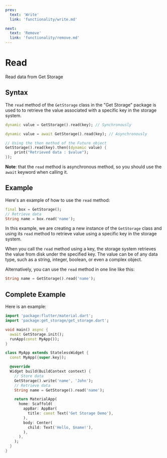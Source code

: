 ```yaml
---
prev:
  text: 'Write'
  link: 'functionality/write.md'

next:
  text: 'Remove'
  link: 'functionality/remove.md'
---
```


# Read

Read data from Get Storage

## Syntax

The `read` method of the `GetStorage` class in the "Get Storage" package is used to to retrieve the value associated with a specific key in the storage system.

```dart
dynamic value = GetStorage().read(key); // Synchronously
```

```dart
dynamic value = await GetStorage().read(key); // Asynchronously
```

```dart
// Using the then method of the Future object
GetStorage().read(key).then((dynamic value) {
    print("Retrieved data : $value");
});
```

**Note**: that the `read` method is asynchronous method, so you should use the `await` keyword when calling it.

## Example

Here's an example of how to use the `read` method:

```dart
final box = GetStorage();
// Retrieve data
String name = box.read('name');
```

In this example, we are creating a new instance of the `GetStorage` class and using its `read` method to retrieve value using a specific key in the storage system.

When you call the `read` method using a key, the storage system retrieves the value from disk under the specified key. The value can be of any data type, such as a string, integer, boolean, or even a complex object.

Alternatively, you can use the `read` method in one line like this:

```dart
String name = GetStorage().read('name');
```

## Complete Example

Here is an example:

```dart
import 'package:flutter/material.dart';
import 'package:get_storage/get_storage.dart';

void main() async {
  await GetStorage.init();
  runApp(const MyApp());
}

class MyApp extends StatelessWidget {
  const MyApp({super.key});

  @override
  Widget build(BuildContext context) {
    // Store data
    GetStorage().write('name', 'John');
    // Retrieve data
    String name = GetStorage().read('name');

    return MaterialApp(
      home: Scaffold(
        appBar: AppBar(
          title: const Text('Get Storage Demo'),
        ),
        body: Center(
          child: Text('Hello, $name!'),
        ),
      ),
    );
  }
}
```
